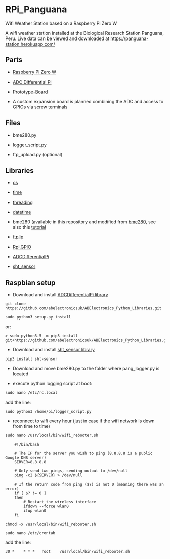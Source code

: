 # RPi_Panguana
Wifi Weather Station based on a Raspberry Pi Zero W

A wifi weather station installed at the Biological Research Station Panguana, Peru. Live data can be viewed and downloaded at https://panguana-station.herokuapp.com/

## Parts

* [Raspberry Pi Zero W](https://www.raspberrypi.org/products/raspberry-pi-zero-w/)

* [ADC Differential Pi](https://www.abelectronics.co.uk/p/65/adc-differential-pi-raspberry-pi-analogue-to-digital-converter)

* [Prototype-Board](https://www.pollin.de/p/joy-it-prototyp-board-fuer-raspberry-pi-810818)

* A custom expansion board is planned combining the ADC and access to GPIOs via screw terminals

## Files

* bme280.py

* logger_script.py

* ftp_upload.py (optional)

## Libraries

* [os](https://docs.python.org/2/library/os.html)

* [time](https://docs.python.org/2/library/time.html)

* [threading](https://docs.python.org/2/library/threading.html)

* [datetime](https://docs.python.org/2/library/datetime.html)

* bme280 (available in this repository and modified from [bme280](https://bitbucket.org/MattHawkinsUK/rpispy-misc/raw/master/python/bme280.py), see also this [tutorial](https://www.raspberrypi-spy.co.uk/2016/07/using-bme280-i2c-temperature-pressure-sensor-in-python/)

* [ftplip](https://docs.python.org/2/library/ftplib.html#module-ftplib)

* [Rpi.GPIO](https://pypi.org/project/RPi.GPIO/)

* [ADCDifferentialPi](https://www.abelectronics.co.uk/kb/article/23/python-library-and-demos)

* [sht_sensor](https://pypi.org/project/sht-sensor/)

## Raspbian setup

* Download and install [ADCDifferentialPi library](https://github.com/abelectronicsuk/ABElectronics_Python_Libraries)

```
git clone https://github.com/abelectronicsuk/ABElectronics_Python_Libraries.git
```

```
sudo python3 setup.py install
```

or:

```
> sudo python3.5 -m pip3 install git+https://github.com/abelectronicsuk/ABElectronics_Python_Libraries.git
```

* Download and install [sht_sensor library](https://github.com/kizniche/sht-sensor/)

```
pip3 install sht-sensor
```

* Download and move bme280.py to the folder where pang_logger.py is located


* execute python logging script at boot:

```
sudo nano /etc/rc.local
```

add the line: 

```
sudo python3 /home/pi/logger_script.py
```

* reconnect to wifi every hour (just in case if the wifi network is down from time to time)

```
sudo nano /usr/local/bin/wifi_rebooter.sh

    #!/bin/bash
	
	# The IP for the server you wish to ping (8.8.8.8 is a public Google DNS server)
	SERVER=8.8.8.8

	# Only send two pings, sending output to /dev/null
	ping -c2 ${SERVER} > /dev/null

	# If the return code from ping ($?) is not 0 (meaning there was an error)
	if [ $? != 0 ]
	then
	    # Restart the wireless interface
	    ifdown --force wlan0
	    ifup wlan0
	fi
```

```
chmod +x /usr/local/bin/wifi_rebooter.sh
```

```
sudo nano /etc/crontab
```

add the line:

```
30 *	* * *	root	/usr/local/bin/wifi_rebooter.sh
```


